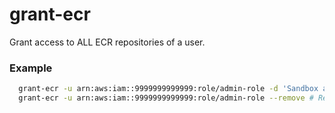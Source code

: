 # grant-ecr
Grant access to ALL ECR repositories of a user.


### Example
```sh
  grant-ecr -u arn:aws:iam::9999999999999:role/admin-role -d 'Sandbox account' # Add user
  grant-ecr -u arn:aws:iam::9999999999999:role/admin-role --remove # Remove user
```
